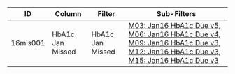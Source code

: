 ID | Column | Filter | Sub-Filters | 
-- | ------ | -------| -----------|
16mis001| HbA1c Jan Missed | HbA1c Jan Missed | [M03: Jan16 HbA1c Due v5](https://github.com/johnnybender/adastandards2017/blob/master/recommendations/rec001.md), [M06: Jan16 HbA1c Due v4](https://github.com/johnnybender/adastandards2017/blob/master/recommendations/rec001.md), [M09: Jan16 HbA1c Due v3](https://github.com/johnnybender/adastandards2017/blob/master/recommendations/rec001.md), [M12: Jan16 HbA1c Due v3](https://github.com/johnnybender/adastandards2017/blob/master/recommendations/rec001.md), [M15: Jan16 HbA1c Due v3](https://github.com/johnnybender/adastandards2017/blob/master/recommendations/rec001.md)
